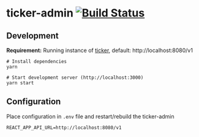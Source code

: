 # ticker-admin [![Build Status](https://travis-ci.com/systemli/ticker-admin.svg?branch=master)](https://travis-ci.com/systemli/ticker-admin)

## Development

**Requirement:** Running instance of [ticker](https://github.com/systemli/ticker), default: http://localhost:8080/v1

```
# Install dependencies
yarn

# Start development server (http://localhost:3000)
yarn start
```

## Configuration

Place configuration in `.env` file and restart/rebuild the ticker-admin

```
REACT_APP_API_URL=http://localhost:8080/v1
```
